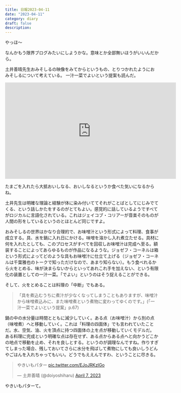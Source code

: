 ```yaml
---
title: 日報2023-04-11
date: "2023-04-11"
category: diary
draft: false
description:
---
```


やっほ〜

なんかもう限界ブログみたいにしようかな。意味とか全部無いほうがいいんだから。

土井善晴先生おみそしるの映像をみてからというもの、とりつかれたようにおみそしるについて考えている。
一汁一菜でよいという提案も読んだ。

<iframe width="560" height="315" src="https://www.youtube.com/embed/MIgjHdrIBvs" title="YouTube video player" frameborder="0" allow="accelerometer; autoplay; clipboard-write; encrypted-media; gyroscope; picture-in-picture; web-share" allowfullscreen></iframe>

たまごを入れたら大抵おいしなる、おいしなるというか食べた気いになるからね。

土井先生は明確な理論と経験が体に染み付いててそれがことばとしてにじみでてくる、という話しかたをするのがとてもよい。感覚的に話しているようですべてがロジカルに言語化されている。これはジェイコブ・コリアーが音楽そのものが人間の形をしているというのとほとんど同じですよ。

おみそしるの世界はかなり合理的で、お味噌汁という形式によって料理、食事が成立する。具、水を鍋に入れ日にかける。味噌を溶かし入れ煮立たせる。具材に何を入れたとしても、このプロセスがすべてを回収しお味噌汁は完成へ至る。額装することによってあらゆるものが作品になるような。ジョゼフ・コーネルは箱という形式によってどのような具もお味噌汁に仕立て上げる（ジョゼフ・コーネルは千葉雅也のトークで知っただけなので、あまり知らない）。もう食べれるから火をとめる、味が決まらないからといってあれこれ手を加えない、という有限化の装置としての一汁一菜。「でよい」というのはそう捉えることができる。


そして、火をとめることは料理の「中断」でもある。

>「具を煮込むうちに煮汁が少なくなってしまうこともありますが、味噌汁から味噌煮込みに、また味噌煮という煮物に変わってゆくのです。」(「一汁一菜でよいという提案」p.67)

鍋の中の水分量は時間とともに減少していく。ある点（お味噌汁）から別の点（味噌煮）へと移動していく。これは「料理の四面体」でも言われていたことだ。水、空気、油、火を頂点に持つ四面体の上を点が移動していくモデルだ。
ある料理に完成という明確な点は存在せず、ある点からある点へと向かうどこかの地点で移動を止め、それを良しとする。というのが調理なんですね。作りすぎてしまった場合、残しておいてさらに水分を飛ばして煮物にしても良いしうどんやごはんを入れちゃってもいい。どうでもええんですわ、ということに尽きる。

<blockquote class="twitter-tweet"><p lang="ja" dir="ltr">やきいもパター <a href="https://t.co/EJoJRKzIGo">pic.twitter.com/EJoJRKzIGo</a></p>&mdash; 土井善晴 (@doiyoshiharu) <a href="https://twitter.com/doiyoshiharu/status/1644222496441520128?ref_src=twsrc%5Etfw">April 7, 2023</a></blockquote> <script async src="https://platform.twitter.com/widgets.js" charset="utf-8"></script>

やきいもパターて。
